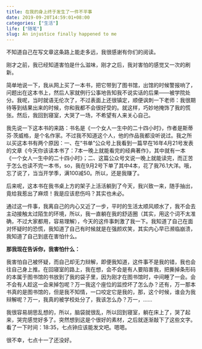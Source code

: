 ```yaml
---
title: 在我的身上终于发生了一件不平事
date: 2019-09-20T14:59:01+08:00
categories: ["生活"]
life: ["随笔"]
slug: An injustice finally happened to me
---
```


不知道自己在写文章这条路上能走多远，我很感谢有你们的阅读。

刚才之前，我已经知道害怕是什么滋味，刚才之后，我对害怕的感觉又一次的刷新。

简单地说一下，我从网上买了一本书，把它带到了图书馆，出馆的时候警报响了，问题出在这本书上，然后人家就例行公事地告知我不说实话的后果——被学院处分。我呢，当时就语无伦次了，不过表面上还很镇定，顺便讽刺一下老师：我很期待等到结果出来的时候，你和我都不会很好受的。就这样，巧妙地掩饰了我的慌张。然后，我回到寝室，大哭了一场，不希望有人来关心自己。

我先说一下这本书的来路：书名是《一个女人一生中的二十四小时》，作者是斯蒂芬·茨威格，是个名作家。不过我不知道这个人，他的作品我都没听说过。我之所以买这本书有两个原因：一、在“书单”公众号上我看到一篇早在16年4月21号发表的文章《今天你该读本书了：7本一晚上就能看完的经典著作》，其中就有一本《一个女人一生中的二十四小时》；二、这篇公众号文说一晚上就能读完，而正苦于怎么也读不完一本书，so，我在9月2号下单了其中4本，花了我76.1大洋。哦，忘了说了，当当开学季，满100减50。所以，还是我赚了。

后来呢，这本书在我书桌上方的架子上活活躺到了今天，我兴致一来，随手抽出，竟给我惹出了麻烦！我是应该悲伤吗？其实也未必。

通过这一件事，我离自己的内心又近了一步，平时的生活太顺风顺水了，我不会去主动接触太过陌生的环境，所以，我一直躺在我的舒适圈（其实，用这个词不太准确，不过大家都用，容易理解），今天的这件事刺激了我一下。我知道了自己在面对怀疑时的恐慌，我知道了自己有时候就是在强颜欢笑，其实内心早已濒临崩溃，我知道了自己到底在害怕什么。

**那我现在告诉你，我害怕什么：**

我害怕自己被怀疑，而自己却无力辩解，即便我知道，这件事不是我的错，我也会往自己身上推。在回寝室的路上，我在想，会不会是有人要陷害我，把撕掉条形码的本属于图书馆的书放到了我的袋子里，因为刚才在图书馆时，中间睡了一会。会不会有人趁这一会来掉包呢？万一我这个座位的监控坏了怎么办？还有，万一那本书真的是图书馆的，但是我不知情，一口咬定它是我的，那，这个时候，谁会为我辩解呢？万一，我真的被学校处分了，我该怎么办？万一，……

我很容易胡思乱想的，所以，脑袋就很乱，所以回到寝室，躺在床上了，哭了起来，哭完感觉好多了。突然想到这是个很好的素材，之后就逐渐敲下了这些文字。看了一下时间：18:35，七点钟应该能发文吧。嗯嗯。

很不幸，七点十一了还没好。
